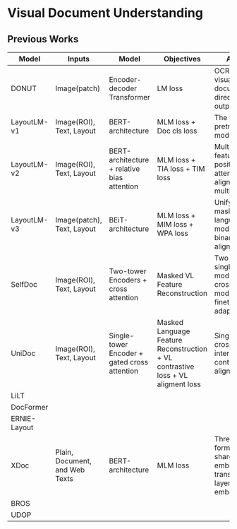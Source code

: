 # Visual Document Understanding

## Previous Works

|Model       |Inputs                       |Model                                       |Objectives                                       |Abstract                                                                                    |
|------------|-----------------------------|--------------------------------------------|-------------------------------------------------|--------------------------------------------------------------------------------------------|
|DONUT       |Image(patch)                 |Encoder-decoder Transformer                 |LM loss                                          |OCR-free visual document directly to text output                                            |
|LayoutLM-v1 |Image(ROI), Text, Layout     |BERT-architecture                           |MLM loss + Doc cls loss                          |The first layout pretranined model                                                          |
|LayoutLM-v2 |Image(ROI), Text, Layout     |BERT-architecture + relative bias attention |MLM loss + TIA loss + TIM loss                   |Multi-modal feature fusion, positional attention, alignment with multi-loss                 |
|LayoutLM-v3 |Image(patch), Text, Layout   |BEiT-architecture                           |MLM loss + MIM loss + WPA loss                   |Unifying masked language/image modeling, and binary CE alignment loss                       |
|SelfDoc     |Image(ROI), Text, Layout     |Two-tower Encoders + cross attention        |Masked VL Feature Reconstruction                 |Two-tower single-modal modeling, then crosss-modal modeling, and finetune adaptation        |
|UniDoc      |Image(ROI), Text, Layout     |Single-tower Encoder + gated cross attention|Masked Language Feature Reconstruction + VL contrastive loss + VL aligment loss|Single-tower cross-interaction, contrastive and alignment loss|
|LiLT        ||||||
|DocFormer   ||||||
|ERNIE-Layout||||||
|XDoc        |Plain, Document, and Web Texts|BERT-architecture                          |MLM loss                                         |Three input text formats(tasks), shared embedding and transformer layers, adaptive embedding|
|BROS        ||||||
|UDOP        ||||||
